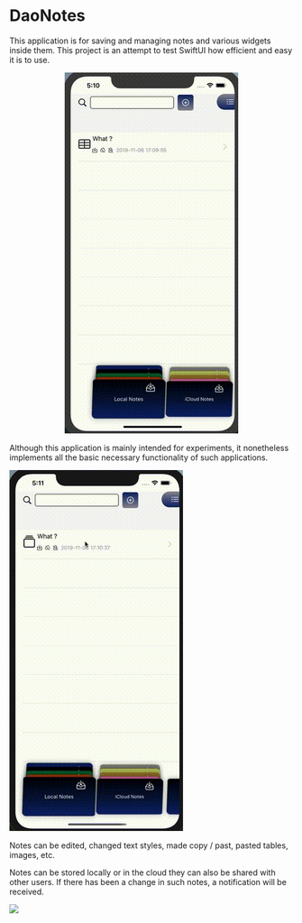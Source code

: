 # DaoNotes
This application is for saving and managing notes and various widgets inside them. This project is an attempt to test SwiftUI how efficient and easy it is to use.


<p align="center">
  <img src="menu.gif">
</p>

Although this application is mainly intended for experiments, it nonetheless implements all the basic necessary functionality of such  applications. 

![](edit.gif)

Notes can be edited, changed text styles, made copy / past, pasted tables, images, etc.

Notes can be stored locally or in the cloud they can also be shared with other users. If there has been a change in such notes, a notification will be received.
 
 ![](rest.gif)
